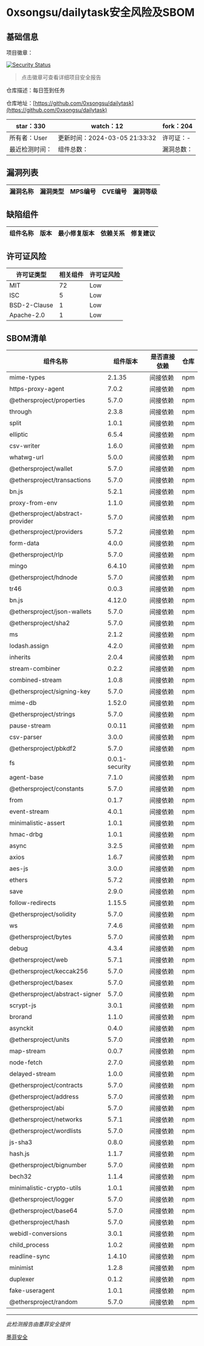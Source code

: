 # 0xsongsu/dailytask安全风险及SBOM

## 基础信息

项目徽章：

[![Security Status](https://www.murphysec.com/platform3/v31/badge/1765090263312011264.svg)](https://www.murphysec.com/console/report/1765090262661894144/1765090263312011264)

> 点击徽章可查看详细项目安全报告

仓库描述：每日签到任务

仓库地址：[https://github.com/0xsongsu/dailytask](https://github.com/0xsongsu/dailytask)

| star：330 | watch：12 | fork：204 |
| ----------- | -------------- | ------------ |
| 所有者：User | 更新时间：2024-03-05 21:33:32 | 许可证：- |
| 最近检测时间： | 组件总数： | 漏洞总数： |




## 漏洞列表

| 漏洞名称 | 漏洞类型 | MPS编号 | CVE编号 | 漏洞等级 |
| ------- | ------ | ------- | ------ | ----- |





## 缺陷组件

| 组件名称 | 版本 | 最小修复版本 | 依赖关系 | 修复建议 |
| -------- | ---- | ------------ | -------- | -------- |





## 许可证风险

| 许可证类型 | 相关组件 | 许可证风险 |
| ---------- | -------- | ---------- |
|MIT|72|Low|
|ISC|5|Low|
|BSD-2-Clause|1|Low|
|Apache-2.0|1|Low|




## SBOM清单

| 组件名称 | 组件版本 | 是否直接依赖 | 仓库 |
| -------- | -------- | ------------ | ---- |
|mime-types|2.1.35|间接依赖|npm|
|https-proxy-agent|7.0.2|间接依赖|npm|
|@ethersproject/properties|5.7.0|间接依赖|npm|
|through|2.3.8|间接依赖|npm|
|split|1.0.1|间接依赖|npm|
|elliptic|6.5.4|间接依赖|npm|
|csv-writer|1.6.0|间接依赖|npm|
|whatwg-url|5.0.0|间接依赖|npm|
|@ethersproject/wallet|5.7.0|间接依赖|npm|
|@ethersproject/transactions|5.7.0|间接依赖|npm|
|bn.js|5.2.1|间接依赖|npm|
|proxy-from-env|1.1.0|间接依赖|npm|
|@ethersproject/abstract-provider|5.7.0|间接依赖|npm|
|@ethersproject/providers|5.7.2|间接依赖|npm|
|form-data|4.0.0|间接依赖|npm|
|@ethersproject/rlp|5.7.0|间接依赖|npm|
|mingo|6.4.10|间接依赖|npm|
|@ethersproject/hdnode|5.7.0|间接依赖|npm|
|tr46|0.0.3|间接依赖|npm|
|bn.js|4.12.0|间接依赖|npm|
|@ethersproject/json-wallets|5.7.0|间接依赖|npm|
|@ethersproject/sha2|5.7.0|间接依赖|npm|
|ms|2.1.2|间接依赖|npm|
|lodash.assign|4.2.0|间接依赖|npm|
|inherits|2.0.4|间接依赖|npm|
|stream-combiner|0.2.2|间接依赖|npm|
|combined-stream|1.0.8|间接依赖|npm|
|@ethersproject/signing-key|5.7.0|间接依赖|npm|
|mime-db|1.52.0|间接依赖|npm|
|@ethersproject/strings|5.7.0|间接依赖|npm|
|pause-stream|0.0.11|间接依赖|npm|
|csv-parser|3.0.0|间接依赖|npm|
|@ethersproject/pbkdf2|5.7.0|间接依赖|npm|
|fs|0.0.1-security|间接依赖|npm|
|agent-base|7.1.0|间接依赖|npm|
|@ethersproject/constants|5.7.0|间接依赖|npm|
|from|0.1.7|间接依赖|npm|
|event-stream|4.0.1|间接依赖|npm|
|minimalistic-assert|1.0.1|间接依赖|npm|
|hmac-drbg|1.0.1|间接依赖|npm|
|async|3.2.5|间接依赖|npm|
|axios|1.6.7|间接依赖|npm|
|aes-js|3.0.0|间接依赖|npm|
|ethers|5.7.2|间接依赖|npm|
|save|2.9.0|间接依赖|npm|
|follow-redirects|1.15.5|间接依赖|npm|
|@ethersproject/solidity|5.7.0|间接依赖|npm|
|ws|7.4.6|间接依赖|npm|
|@ethersproject/bytes|5.7.0|间接依赖|npm|
|debug|4.3.4|间接依赖|npm|
|@ethersproject/web|5.7.1|间接依赖|npm|
|@ethersproject/keccak256|5.7.0|间接依赖|npm|
|@ethersproject/basex|5.7.0|间接依赖|npm|
|@ethersproject/abstract-signer|5.7.0|间接依赖|npm|
|scrypt-js|3.0.1|间接依赖|npm|
|brorand|1.1.0|间接依赖|npm|
|asynckit|0.4.0|间接依赖|npm|
|@ethersproject/units|5.7.0|间接依赖|npm|
|map-stream|0.0.7|间接依赖|npm|
|node-fetch|2.7.0|间接依赖|npm|
|delayed-stream|1.0.0|间接依赖|npm|
|@ethersproject/contracts|5.7.0|间接依赖|npm|
|@ethersproject/address|5.7.0|间接依赖|npm|
|@ethersproject/abi|5.7.0|间接依赖|npm|
|@ethersproject/networks|5.7.1|间接依赖|npm|
|@ethersproject/wordlists|5.7.0|间接依赖|npm|
|js-sha3|0.8.0|间接依赖|npm|
|hash.js|1.1.7|间接依赖|npm|
|@ethersproject/bignumber|5.7.0|间接依赖|npm|
|bech32|1.1.4|间接依赖|npm|
|minimalistic-crypto-utils|1.0.1|间接依赖|npm|
|@ethersproject/logger|5.7.0|间接依赖|npm|
|@ethersproject/base64|5.7.0|间接依赖|npm|
|@ethersproject/hash|5.7.0|间接依赖|npm|
|webidl-conversions|3.0.1|间接依赖|npm|
|child_process|1.0.2|间接依赖|npm|
|readline-sync|1.4.10|间接依赖|npm|
|minimist|1.2.8|间接依赖|npm|
|duplexer|0.1.2|间接依赖|npm|
|fake-useragent|1.0.1|间接依赖|npm|
|@ethersproject/random|5.7.0|间接依赖|npm|


------

*此检测报告由墨菲安全提供*

[墨菲安全](www.murphysec.com)